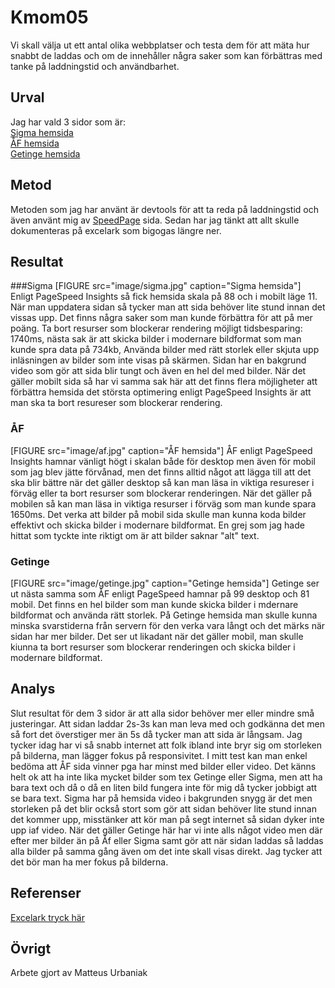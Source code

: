 Kmom05
=========================

Vi skall välja ut ett antal olika webbplatser och testa dem för att mäta hur snabbt de laddas och om de innehåller några saker som kan förbättras med tanke på laddningstid och användbarhet.

Urval
-----------------------

Jag har vald 3 sidor som är:  
[Sigma hemsida](https://sigma.se/sv/)  
[ÅF hemsida](http://www.hh.se/index.html)  
[Getinge hemsida](https://www.getinge.com/se/)  

Metod
-----------------------

Metoden som jag har använt är devtools för att ta reda på laddningstid och även använt mig av [SpeedPage](https://developers.google.com/speed/pagespeed/insights/) sida. Sedan har jag tänkt att allt skulle dokumenteras på excelark som bigogas längre ner.


Resultat
-----------------------

###Sigma
[FIGURE src="image/sigma.jpg" caption="Sigma hemsida"]
Enligt PageSpeed Insights så fick hemsida skala på 88 och i mobilt läge 11. När man uppdatera sidan så tycker man att sida behöver lite stund innan det vissas upp. Det finns några saker som man kunde förbättra för att på mer poäng. Ta bort resurser som blockerar rendering möjligt tidsbesparing: 1740ms, nästa sak är att skicka bilder i modernare bildformat som man kunde spra data på 734kb, Använda bilder med rätt storlek eller skjuta upp inläsningen av bilder som inte visas på skärmen. Sidan har en bakgrund video som gör att sida blir tungt och även en hel del med bilder. När det gäller mobilt sida så har vi samma sak här att det finns flera möjligheter att förbättra hemsida det största optimering enligt PageSpeed Insights är att man ska ta bort resureser som blockerar rendering.

### ÅF
[FIGURE src="image/af.jpg" caption="ÅF hemsida"]
ÅF enligt PageSpeed Insights hamnar vänligt högt i skalan både för desktop men även för mobil som jag blev jätte förvånad, men det finns alltid något att lägga till att det ska blir bättre när det gäller desktop så kan man läsa in viktiga resureser i förväg eller ta bort resurser som blockerar renderingen. När det gäller på mobilen så kan man läsa in viktiga resurser i förväg som man kunde spara 1650ms. Det verka att bilder på mobil sida skulle man kunna koda bilder effektivt och skicka bilder i modernare bildformat. En grej som jag hade hittat som tyckte inte riktigt om är att bilder saknar "alt" text.

### Getinge
[FIGURE src="image/getinge.jpg" caption="Getinge hemsida"]
Getinge ser ut nästa samma som ÅF enligt PageSpeed hamnar på 99 desktop och 81 mobil. Det finns en hel bilder som man kunde skicka bilder i mdernare bildformat och använda rätt storlek. På Getinge hemsida man skulle kunna minska svarstiderna från servern för den verka vara långt och det märks när sidan har mer bilder. Det ser ut likadant när det gäller mobil, man skulle kiunna ta bort resurser som blockerar renderingen och skicka bilder i modernare bildformat.

Analys
-----------------------
Slut resultat för dem 3 sidor är att alla sidor behöver mer eller mindre små justeringar. Att sidan laddar 2s-3s kan man leva med och godkänna det men så fort det överstiger mer än 5s då tycker man att sida är långsam. Jag tycker idag har vi så snabb internet att folk ibland inte bryr sig om storleken på bilderna, man lägger fokus på responsivitet. I mitt test kan man enkel bedöma att ÅF sida vinner pga har minst med bilder eller video. Det känns helt ok att ha inte lika mycket bilder som tex Getinge eller Sigma, men att ha bara text och då o då en liten bild fungera inte för mig då tycker jobbigt att se bara text. Sigma har på hemsida video i bakgrunden snygg är det men storleken på det blir också stort som gör att sidan behöver lite stund innan det kommer upp, misstänker att kör man på segt internet så sidan dyker inte upp iaf video. När det gäller Getinge här har vi inte alls något video men där efter mer bilder än på Åf eller Sigma samt gör att när sidan laddas så laddas alla bilder på samma gång även om det inte skall visas direkt. Jag tycker att det bör man ha mer fokus på bilderna.


Referenser
-----------------------
[Excelark tryck här](https://docs.google.com/spreadsheets/d/124RF51ArXL3gwB0mAss6z7zQOpiezAvNzEyO1Nyer9k/edit#gid=0)

Övrigt
-----------------------

Arbete gjort av Matteus Urbaniak

